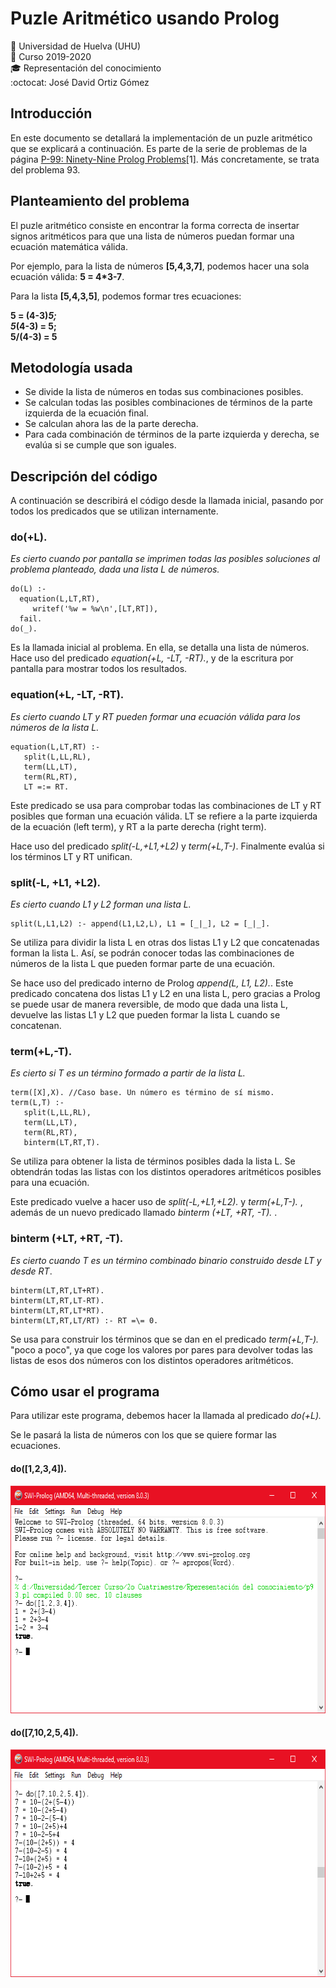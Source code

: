 # Puzle Aritmético usando Prolog
:office: Universidad de Huelva (UHU)  
:calendar: Curso 2019-2020  
:mortar_board: Representación del conocimiento  
:octocat: José David Ortiz Gómez 

## Introducción
En este documento se detallará la implementación de un puzle aritmético que se explicará a continuación. Es parte de la serie de problemas de la página [P-99: Ninety-Nine Prolog Problems](https://www.ic.unicamp.br/~meidanis/courses/mc336/2009s2/prolog/problemas/)[1]. Más concretamente, se trata del problema 93.

## Planteamiento del problema
El puzle aritmético consiste en encontrar la forma correcta de insertar signos aritméticos para que una lista de números puedan formar una ecuación matemática válida.

Por ejemplo, para la lista de números **[5,4,3,7]**, podemos hacer una sola ecuación válida: **5 = 4*3-7**.

Para la lista **[5,4,3,5]**, podemos formar tres ecuaciones: 

**5 = (4-3)*5;  
5*(4-3) = 5;   
5/(4-3) = 5**

## Metodología usada
* Se divide la lista de números en todas sus combinaciones posibles.
* Se calculan todas las posibles combinaciones de términos de la parte izquierda de la ecuación final.
* Se calculan ahora las de la parte derecha.
* Para cada combinación de términos de la parte izquierda y derecha, se evalúa si se cumple que son iguales.

## Descripción del código
A continuación se describirá el código desde la llamada inicial, pasando por todos los predicados que se utilizan internamente.

### do(+L).
*Es cierto cuando por pantalla se imprimen todas las posibles soluciones al problema planteado, dada una lista L de números.*

```
do(L) :- 
  equation(L,LT,RT),
     writef('%w = %w\n',[LT,RT]),
  fail.
do(_).
```

Es la llamada inicial al problema. En ella, se detalla una lista de números. Hace uso del predicado *equation(+L, -LT, -RT).*, y de la escritura por pantalla para mostrar todos los resultados.

### equation(+L, -LT, -RT).
*Es cierto cuando LT y RT pueden formar una ecuación válida para los números de la lista L.*

```
equation(L,LT,RT) :-
   split(L,LL,RL),           
   term(LL,LT),                
   term(RL,RT),                 
   LT =:= RT. 
  ``` 
  
Este predicado se usa para comprobar todas las combinaciones de LT y RT posibles que forman una ecuación válida. LT se refiere a la parte izquierda de la ecuación (left term), y RT a la parte derecha (right term). 

Hace uso del predicado *split(-L,+L1,+L2)* y *term(+L,T-)*. Finalmente evalúa si los términos LT y RT unifican.

### split(-L, +L1, +L2).
*Es cierto cuando L1 y L2 forman una lista L.*

```
split(L,L1,L2) :- append(L1,L2,L), L1 = [_|_], L2 = [_|_].
```

Se utiliza para dividir la lista L en otras dos listas L1 y L2 que concatenadas forman la lista L. Así, se podrán conocer todas las combinaciones de números de la lista L que pueden formar parte de una ecuación.

Se hace uso del predicado interno de Prolog *append(L, L1, L2).*. Este predicado concatena dos listas L1 y L2 en una lista L, pero gracias a Prolog se puede usar de manera reversible, de modo que dada una lista L, devuelve las listas L1 y L2 que pueden formar la lista L cuando se concatenan.

### term(+L,-T).
*Es cierto si T es un término formado a partir de la lista L.*

```
term([X],X). //Caso base. Un número es término de sí mismo.
term(L,T) :-                   
   split(L,LL,RL),              
   term(LL,LT),                
   term(RL,RT),                
   binterm(LT,RT,T). 
```

Se utiliza para obtener la lista de términos posibles dada la lista L. Se obtendrán todas las listas con los distintos operadores aritméticos posibles para una ecuación.

Este predicado vuelve a hacer uso de *split(-L,+L1,+L2).* y *term(+L,T-).* , además de un nuevo predicado llamado *binterm (+LT, +RT, -T).* .

### binterm (+LT, +RT, -T).
*Es cierto cuando T es un término combinado binario construido desde LT y desde RT*.

```
binterm(LT,RT,LT+RT).
binterm(LT,RT,LT-RT).
binterm(LT,RT,LT*RT).
binterm(LT,RT,LT/RT) :- RT =\= 0.
```

Se usa para construir los términos que se dan en el predicado *term(+L,T-).* "poco a poco", ya que coge los valores por pares para devolver todas las listas de esos dos números con los distintos operadores aritméticos.

## Cómo usar el programa
Para utilizar este programa, debemos hacer la llamada al predicado *do(+L).*

Se le pasará la lista de números con los que se quiere formar las ecuaciones.

#### do([1,2,3,4]).

<p align="center">
  <img width="675" height="364" src="../../Imagenes/predicado 1234.png">
</p>

#### do([7,10,2,5,4]).
<p align="center">
  <img width="675" height="364" src="../../Imagenes/predicado 7,10,2,5,4.png">
</p>
